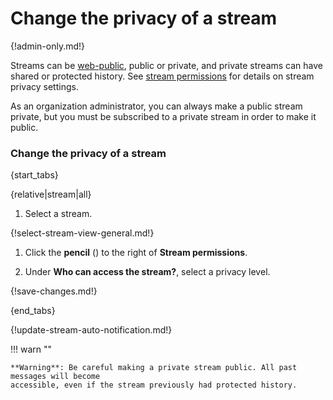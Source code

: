# Change the privacy of a stream

{!admin-only.md!}

Streams can be [web-public](/help/web-public-streams), public or private,
and private streams can have shared or protected history.
See [stream permissions](/help/stream-permissions) for
details on stream privacy settings.

As an organization administrator, you can always make a public stream
private, but you must be subscribed to a private stream in order to make it
public.

### Change the privacy of a stream

{start_tabs}

{relative|stream|all}

1. Select a stream.

{!select-stream-view-general.md!}

1. Click the **pencil** (<i class="fa fa-pencil"></i>)
   to the right of **Stream permissions**.

1. Under **Who can access the stream?**, select a privacy level.

{!save-changes.md!}

{end_tabs}

{!update-stream-auto-notification.md!}

!!! warn ""

    **Warning**: Be careful making a private stream public. All past messages will become
    accessible, even if the stream previously had protected history.

